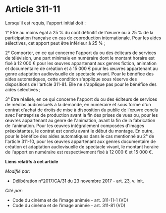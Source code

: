 # Article 311-11

Lorsqu'il est requis, l'apport initial doit :

1° Etre au moins égal à 25 % du coût définitif de l'œuvre ou à 25 % de la participation française en cas de coproduction
internationale. Pour les aides sélectives, cet apport peut être inférieur à 25 % ;

2° Comporter, en ce qui concerne l'apport du ou des éditeurs de services de télévision, une part minimale en numéraire dont
le montant horaire est fixé à 12 000 € pour les œuvres appartenant aux genres fiction, animation et documentaire de création
et à 15 000 € pour les œuvres appartenant au genre adaptation audiovisuelle de spectacle vivant. Pour le bénéfice des aides
automatiques, cette condition s'applique sous réserve des dispositions de l'article 311-81. Elle ne s'applique pas pour le
bénéfice des aides sélectives ;

3° Etre réalisé, en ce qui concerne l'apport du ou des éditeurs de services de médias audiovisuels à la demande, en numéraire
et sous forme d'un contrat d'achat de droits de mise à disposition du public de l'œuvre conclu avec l'entreprise de
production avant la fin des prises de vues ou, pour les œuvres appartenant au genre de l'animation, avant la fin de la
fabrication de l'animation. Pour les œuvres intégralement composées d'images préexistantes, le contrat est conclu avant le
début du montage. En outre, pour le bénéfice des aides automatiques dans le cas mentionné au 2° de l'article 311-10, pour les
œuvres appartenant aux genres documentaire de création et adaptation audiovisuelle de spectacle vivant, le montant horaire de
l'apport en numéraire est respectivement fixé à 12 000 € et 15 000 €.

**Liens relatifs à cet article**

_Modifié par_:

  - Délibération n°2017/CA/31 du 23 novembre 2017 - art. 23, v. init.

_Cité par_:

  - Code du cinéma et de l'image animée - art. 311-11-1 (VD)
  - Code du cinéma et de l'image animée - art. 311-81 (VD)
